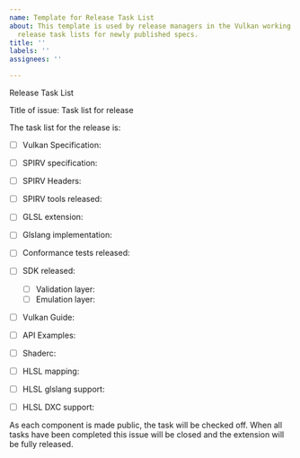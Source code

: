 ```yaml
---
name: Template for Release Task List
about: This template is used by release managers in the Vulkan working group to create
  release task lists for newly published specs.
title: ''
labels: ''
assignees: ''

---
```


<!--
- Copyright 2019-2024 The Khronos Group Inc.
-
- SPDX-License-Identifier: CC-BY-4.0
-
-->
Release Task List

<!-- This template is used by release managers in the Vulkan working group
to create release task list issues for newly published specs.
To fill one out, delete checkbox lines for irrelevant items
(such as glslang support for extensions that do not affect SPIR-V)
and replace markdown comments with the item they
call for. In the case of deliverables, you can also check
the box when you supply the appropriate link.-->

Title of issue:  Task list for <!-- VK API or extension --> release

<!-- Brief description of what the API or extension does and any context needed for why it exists. -->

The task list for the <!-- VK API or extension name --> release is:
<!-- Note: include relevant task list items only. -->

 - [ ] Vulkan Specification:  <!-- link to Vulkan registry entry-->
 - [ ] SPIRV specification:  <!-- link to SPIRV registry entry-->
 - [ ] SPIRV Headers:  <!-- link to SPIRV-Headers GitHub pull request -->
 - [ ] SPIRV tools released: <!-- link to SPIRV-Tools GitHub pull request -->
 - [ ] GLSL extension: <!-- link to GLSL GitHub pull request -->
 - [ ] Glslang implementation: <!-- link to glslgang GitHub pull request-->
 - [ ] Conformance tests released: <!-- link(s) to VK-GL-CTS GitHub releases -->
 - [ ] SDK released: <!-- link to SDK (list version number) -->

     - [ ] Validation layer: <!-- link to Vulkan-ValidationLayers GitHub pull request -->
     - [ ] Emulation layer: <!-- link to Vulkan-ExtensionLayer GitHub pull request -->

 - [ ] Vulkan Guide:  <!-- Link to Vulkan-Guide chapter -->
 - [ ] API Examples:  <!-- Link to API examples in Vulkan-Docs/wiki -->
 - [ ] Shaderc:  <!-- Link to shaderc GitHub pull request -->
 - [ ] HLSL mapping:
 - [ ] HLSL glslang support:
 - [ ] HLSL DXC support: <!-- link to DXC GitHub pull request -->

As each component is made public, the task will be checked off. When all tasks have been completed this issue will be closed and the extension will be fully released.
